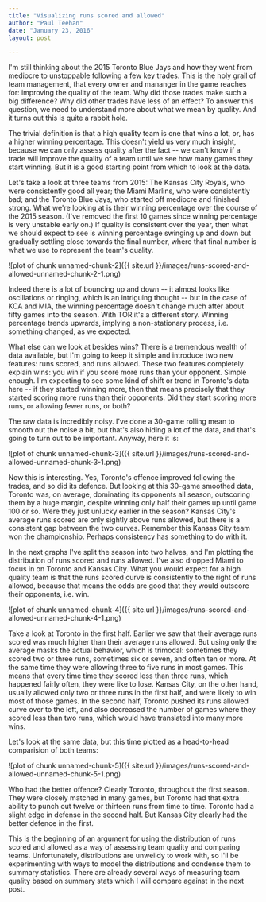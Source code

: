 ```yaml
---
title: "Visualizing runs scored and allowed"
author: "Paul Teehan"
date: "January 23, 2016"
layout: post

---
```





I'm still thinking about the 2015 Toronto Blue Jays and how they went from mediocre to unstoppable following a few key trades.  This is the holy grail of team management, that every owner and mananger in the game reaches for: improving the quality of the team.  Why did those trades make such a big difference?  Why did other trades have less of an effect?  To answer this question, we need to understand more about what we mean by quality.  And it turns out this is quite a rabbit hole. 

The trivial definition is that a high quality team is one that wins a lot, or, has a higher winning percentage.  This doesn't yield us very much insight, because we can only assess quality after the fact -- we can't know if a trade will improve the quality of a team until we see how many games they start winning.  But it is a good starting point from which to look at the data.  

Let's take a look at three teams from 2015: The Kansas City Royals, who were consistently good all year; the Miami Marlins, who were consistently bad; and the Toronto Blue Jays, who started off mediocre and finished strong.  What we're looking at is their winning percentage over the course of the 2015 season.  (I've removed the first 10 games since winning percentage is very unstable early on.)  If quality is consistent over the year, then what we should expect to see is winning percentage swinging up and down but gradually settling close towards the final number, where that final number is what we use to represent the team's quality. 

![plot of chunk unnamed-chunk-2]({{ site.url }}/images/runs-scored-and-allowed-unnamed-chunk-2-1.png)

Indeed there is a lot of bouncing up and down -- it almost looks like oscillations or ringing, which is an intriguing thought -- but in the case of KCA and MIA, the winning percentage doesn't change much after about fifty games into the season.  With TOR it's a different story.  Winning percentage trends upwards, implying a non-stationary process, i.e. something changed, as we expected.

What else can we look at besides wins?  There is a tremendous wealth of data available, but I'm going to keep it simple and introduce two new features: runs scored, and runs allowed.  These two features completely explain wins: you win if you score more runs than your opponent.  Simple enough.  I'm expecting to see some kind of shift or trend in Toronto's data here -- if they started winning more, then that means precisely that they started scoring more runs than their opponents.  Did they start scoring more runs, or allowing fewer runs, or both?  

The raw data is incredibly noisy.  I've done a 30-game rolling mean to smooth out the noise a bit, but that's also hiding a lot of the data, and that's going to turn out to be important.  Anyway, here it is:

![plot of chunk unnamed-chunk-3]({{ site.url }}/images/runs-scored-and-allowed-unnamed-chunk-3-1.png)

Now this is interesting.  Yes, Toronto's offence improved following the trades, and so did its defence.  But looking at this 30-game smoothed data, Toronto was, on average, dominating its opponents all season, outscoring them by a huge margin, despite winning only half their games up until game 100 or so. Were they just unlucky earlier in the season? Kansas City's average runs scored are only sightly above runs allowed, but there is a consistent gap between the two curves.  Remember this Kansas City team won the championship.  Perhaps consistency has something to do with it. 

In the next graphs I've split the season into two halves, and I'm plotting the distribution of runs scored and runs allowed.  I've also dropped Miami to focus in on Toronto and Kansas City.  What you would expect for a high quality team is that the runs scored curve is consistently to the right of runs allowed, because that means the odds are good that they would outscore their opponents, i.e. win.  

![plot of chunk unnamed-chunk-4]({{ site.url }}/images/runs-scored-and-allowed-unnamed-chunk-4-1.png)

Take a look at Toronto in the first half.  Earlier we saw that their average runs scored was much higher than their average runs allowed.  But using only the average masks the actual behavior, which is trimodal: sometimes they scored two or three runs, sometimes six or seven, and often ten or more.  At the same time they were allowing three to five runs in most games.  This means that every time time they scored less than three runs, which happened fairly often, they were like to lose.   Kansas City, on the other hand, usually allowed only two or three runs in the first half, and were likely to win most of those games.  In the second half, Toronto pushed its runs allowed curve over to the left, and also decreased the number of games where they scored less than two runs, which would have translated into many more wins.  

Let's look at the same data, but this time plotted as a head-to-head comparision of both teams:

![plot of chunk unnamed-chunk-5]({{ site.url }}/images/runs-scored-and-allowed-unnamed-chunk-5-1.png)

Who had the better offence?  Clearly Toronto, throughout the first season.  They were closely matched in many games, but Toronto had that extra ability to punch out twelve or thirteen runs from time to time.  Toronto had a slight edge in defense in the second half.  But Kansas City clearly had the better defence in the first. 

This is the beginning of an argument for using the distribution of runs scored and allowed as a way of assessing team quality and comparing teams.  Unfortunately, distributions are unweildy to work with, so I'll be experimenting with ways to model the distributions and condense them to summary statistics.  There are already several ways of measuring team quality based on summary stats which I will compare against in the next post. 
